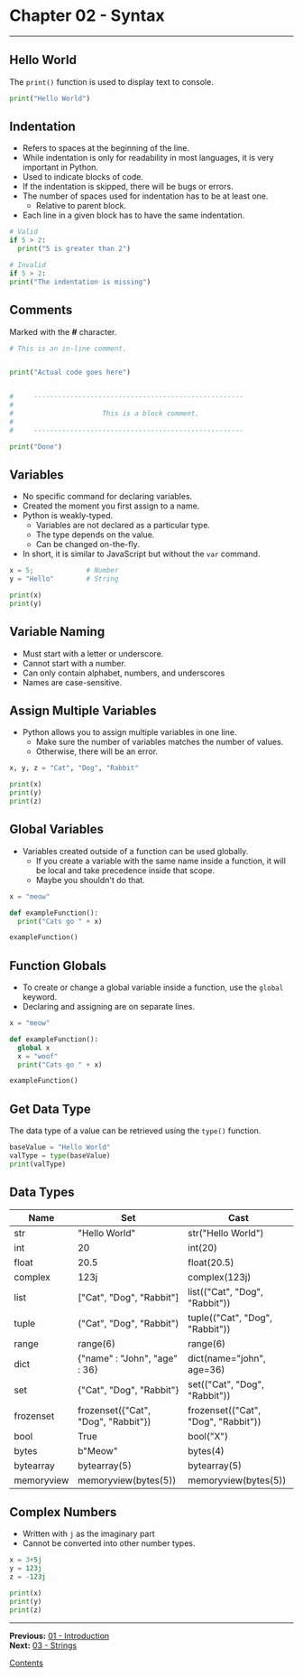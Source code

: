 # Chapter 02 - Syntax

---

## Hello World
The `print()` function is used to display text to console.

```python
print("Hello World")
```

## Indentation
* Refers to spaces at the beginning of the line.
* While indentation is only for readability in most languages, it is very important in Python.
* Used to indicate blocks of code.
* If the indentation is skipped, there will be bugs or errors.
* The number of spaces used for indentation has to be at least one.
	* Relative to parent block.
* Each line in a given block has to have the same indentation.

```python
# Valid
if 5 > 2:
  print("5 is greater than 2")
```

```python
# Invalid
if 5 > 2:
print("The indentation is missing")
```

## Comments
Marked with the **#** character.

```python
# This is an in-line comment.


print("Actual code goes here")


#     ----------------------------------------------------
#
#                      This is a block comment.
#
#     ----------------------------------------------------

print("Done")
```

## Variables
* No specific command for declaring variables.
* Created the moment you first assign to a name.
* Python is weakly-typed.
	* Variables are not declared as a particular type.
	* The type depends on the value.
	* Can be changed on-the-fly.
* In short, it is similar to JavaScript but without the `var` command.

```python
x = 5;             # Number
y = "Hello"        # String

print(x)
print(y)
```

## Variable Naming
* Must start with a letter or underscore.
* Cannot start with a number.
* Can only contain alphabet, numbers, and underscores
* Names are case-sensitive.


## Assign Multiple Variables
* Python allows you to assign multiple variables in one line.
	* Make sure the number of variables matches the number of values.
	* Otherwise, there will be an error.


```python
x, y, z = "Cat", "Dog", "Rabbit"

print(x)
print(y)
print(z)
```

## Global Variables
* Variables created outside of a function can be used globally.
	* If you create a variable with the same name inside a function, it will be local and take precedence inside that scope.
	* Maybe you shouldn't do that.

```python
x = "meow"

def exampleFunction():
  print("Cats go " + x)

exampleFunction()
```

## Function Globals
* To create or change a global variable inside a function, use the `global` keyword.
* Declaring and assigning are on separate lines.


```python
x = "meow"

def exampleFunction():
  global x
  x = "woof"
  print("Cats go " + x)

exampleFunction()
```

## Get Data Type
The data type of a value can be retrieved using the `type()` function.

```python
baseValue = "Hello World"
valType = type(baseValue)
print(valType)
```

## Data Types
| Name | Set | Cast |
|---|---|---|
| str | "Hello World" | str("Hello World") |
| int | 20 | int(20) |
| float | 20.5 | float(20.5) |
| complex | 123j | complex(123j) |
| list | ["Cat", "Dog", "Rabbit"] | list(("Cat", "Dog", "Rabbit")) |
| tuple | ("Cat", "Dog", "Rabbit") | tuple(("Cat", "Dog", "Rabbit")) |
| range | range(6) | range(6) |
| dict | {"name" : "John", "age" : 36} | dict(name="john", age=36) |
| set | {"Cat", "Dog", "Rabbit"} | set(("Cat", "Dog", "Rabbit")) |
| frozenset | frozenset({"Cat", "Dog", "Rabbit"}) | frozenset(("Cat", "Dog", "Rabbit")) |
| bool | True | bool("X") |
| bytes | b"Meow" | bytes(4) |
| bytearray | bytearray(5) | bytearray(5) |
| memoryview | memoryview(bytes(5)) | memoryview(bytes(5)) |

## Complex Numbers
* Written with `j` as the imaginary part
* Cannot be converted into other number types.


```python
x = 3+5j
y = 123j
z = -123j

print(x)
print(y)
print(z)
```

---

**Previous:** [01 - Introduction](./01-introduction.md)  
**Next:** [03 - Strings](./03-strings.md)

[Contents](./readme.md)